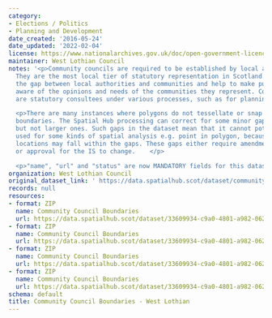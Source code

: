 ```yaml
---
category:
- Elections / Politics
- Planning and Development
date_created: '2016-05-24'
date_updated: '2022-02-04'
license: https://www.nationalarchives.gov.uk/doc/open-government-licence/version/3/
maintainer: West Lothian Council
notes: '<p>Community councils are required to be established by local authorities.
  They are the most local tier of statutory representation in Scotland. They bridge
  the gap between local authorities and communities and help to make public bodies
  aware of the opinions and needs of the communities they represent. Community councils
  are statutory consultees under various processes, such as for planning applications.</p>

  <p>There are many instances where polygons do not tessellate or snap to local authority
  boundaries. The Spatial Hub processing can correct for some minor gap errors (&lt;5m)
  but not larger ones. Such gaps in the dataset mean that it cannot potentially be
  used for some kinds of spatial analysis e.g. point in polygon, because some point
  locations may fall within the gaps. These gaps either require amendment at source
  or approval for the IS to change.    </p>

  <p>"name", "url" and "status" are now MANDATORY fields for this dataset.                                                                                                                                                                                                                                                                                                                                                                                                                                                                                                                                                                                                                                                                                                                                                                                                                                                                                                                                                                                                                                                                                                                                                                                                                                                                                                                                                                                                                                                                                                                                                                                                                           </p>'
organization: West Lothian Council
original_dataset_link: ' https://data.spatialhub.scot/dataset/community_council_boundaries-wl'
records: null
resources:
- format: ZIP
  name: Community Council Boundaries
  url: https://data.spatialhub.scot/dataset/33609934-c9a0-4801-a982-062327540f68/resource/ebd32db5-1cb6-41c6-abbb-63bbe004a008/download/communitycouncil.zip
- format: ZIP
  name: Community Council Boundaries
  url: https://data.spatialhub.scot/dataset/33609934-c9a0-4801-a982-062327540f68/resource/e9a1c217-81dd-42c6-86cc-67436801c176/download/communitycouncil.zip
- format: ZIP
  name: Community Council Boundaries
  url: https://data.spatialhub.scot/dataset/33609934-c9a0-4801-a982-062327540f68/resource/8df0dc64-e58f-43a0-a538-ba3e82d584df/download/communitycouncil.zip
- format: ZIP
  name: Community Council Boundaries
  url: https://data.spatialhub.scot/dataset/33609934-c9a0-4801-a982-062327540f68/resource/4934e15e-60b8-470d-9dcc-18d1f68b65c0/download/documents.zip
schema: default
title: Community Council Boundaries - West Lothian
---
```

